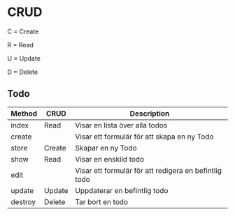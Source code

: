 # CRUD

C = Create

R = Read

U = Update

D = Delete

## Todo

| Method  | CRUD   | Description                                             |
| ------- | ------ | ------------------------------------------------------- |
| index   | Read   | Visar en lista över alla todos                          |
| create  |        | Visar ett formulär för att skapa en ny Todo             |
| store   | Create | Skapar en ny Todo                                       |
| show    | Read   | Visar en enskild todo                                   |
| edit    |        | Visar ett formulär för att redigera en befintlig todo   |
| update  | Update | Uppdaterar en befintlig todo                            |
| destroy | Delete | Tar bort en todo                                        |
